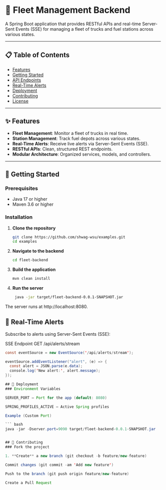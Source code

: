 # 🚛 Fleet Management Backend

A Spring Boot application that provides RESTful APIs and real-time Server-Sent Events (SSE) for managing a fleet of trucks and fuel stations across various states.

---

## 📋 Table of Contents

- [Features](#features)
- [Getting Started](#getting-started)
- [API Endpoints](#api-endpoints)
- [Real-Time Alerts](#real-time-alerts)
- [Deployment](#deployment)
- [Contributing](#contributing)
- [License](#license)

---

## ✨ Features

- **Fleet Management**: Monitor a fleet of trucks in real time.
- **Station Management**: Track fuel depots across various states.
- **Real-Time Alerts**: Receive live alerts via Server-Sent Events (SSE).
- **RESTful APIs**: Clean, structured REST endpoints.
- **Modular Architecture**: Organized services, models, and controllers.

---

## 🚀 Getting Started

### Prerequisites

- Java 17 or higher
- Maven 3.6 or higher

### Installation

1. **Clone the repository**

   ```bash
   git clone https://github.com/shwag-wsu/examples.git
   cd examples

2. **Navigate to the backend**

   ```bash
   cd fleet-backend

3. **Build the application**

   ```bash
   mvn clean install


4. **Run the server**

   ```bash
    java -jar target/fleet-backend-0.0.1-SNAPSHOT.jar

The server runs at http://localhost:8080.


## 🔔 Real-Time Alerts
Subscribe to alerts using Server-Sent Events (SSE):

SSE Endpoint
GET /api/alerts/stream

```java
const eventSource = new EventSource('/api/alerts/stream');

eventSource.addEventListener("alert", (e) => {
  const alert = JSON.parse(e.data);
  console.log('New alert:', alert.message);
});

## 🚀 Deployment
### Environment Variables

SERVER_PORT — Port for the app (default: 8080)

SPRING_PROFILES_ACTIVE — Active Spring profiles

Example (Custom Port)

``` bash
java -jar -Dserver.port=9090 target/fleet-backend-0.0.1-SNAPSHOT.jar


## 🤝 Contributing
### Fork the project

1. **Create** a new branch (git checkout -b feature/new-feature)

Commit changes (git commit -am 'Add new feature')

Push to the branch (git push origin feature/new-feature)

Create a Pull Request

